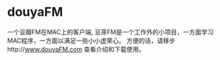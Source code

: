 # douyaFM
一个豆瓣FM在MAC上的客户端, 豆芽FM是一个工作外的小项目，一方面学习MAC程序，一方面以满足一些小小虚荣心。
方便的话，请移步http://www.douyaFM.com 查看介绍和下载使用。
